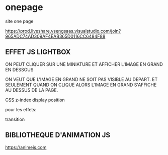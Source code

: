 # onepage
site one page

https://prod.liveshare.vsengsaas.visualstudio.com/join?965ADC74AD309AF4EAB365D0116CC6484F88


## EFFET JS LIGHTBOX

ON PEUT CLIQUER SUR UNE MINIATURE ET AFFICHER L'IMAGE EN GRAND EN DESSOUS

ON VEUT QUE L'IMAGE EN GRAND NE SOIT PAS VISIBLE AU DEPART.
ET SEULEMENT QUAND ON CLIQUE ALORS L'IMAGE EN GRAND S'AFFICHE AU DESSUS DE LA PAGE.

CSS
z-index
display
position

pour les effets: 

transition

## BIBLIOTHEQUE D'ANIMATION JS

https://animejs.com

